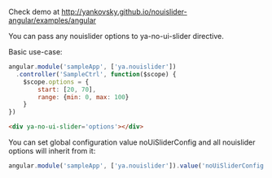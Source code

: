Check demo at http://yankovsky.github.io/nouislider-angular/examples/angular

You can pass any nouislider options to ya-no-ui-slider directive.

Basic use-case:

```javascript
angular.module('sampleApp', ['ya.nouislider'])
  .controller('SampleCtrl', function($scope) {
    $scope.options = {
        start: [20, 70],
        range: {min: 0, max: 100}
    }
})
```
```html
<div ya-no-ui-slider='options'></div>
```

You can set global configuration value noUiSliderConfig and all nouislider options will inherit from it:

```javascript
angular.module('sampleApp', ['ya.nouislider']).value('noUiSliderConfig', {step: 1})
```

